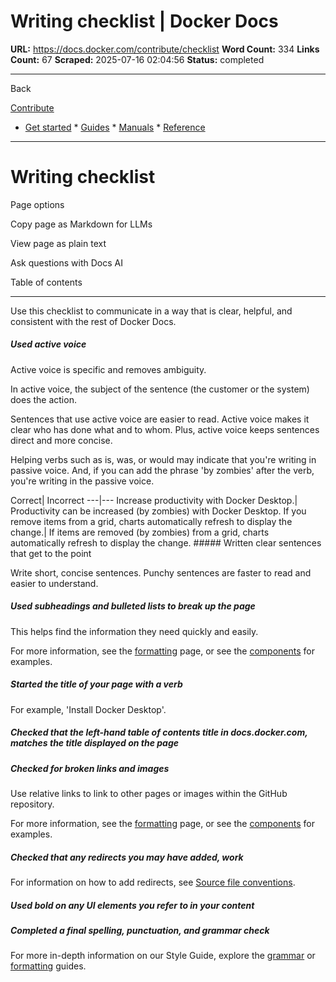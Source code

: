 # Writing checklist | Docker Docs

**URL:** https://docs.docker.com/contribute/checklist
**Word Count:** 334
**Links Count:** 67
**Scraped:** 2025-07-16 02:04:56
**Status:** completed

---

Back

[Contribute](https://docs.docker.com/contribute/)

  * [Get started](https://docs.docker.com/get-started/)   * [Guides](https://docs.docker.com/guides/)   * [Manuals](https://docs.docker.com/manuals/)   * [Reference](https://docs.docker.com/reference/)

* * *

# Writing checklist

Page options

Copy page as Markdown for LLMs

View page as plain text

Ask questions with Docs AI

Table of contents

* * *

Use this checklist to communicate in a way that is clear, helpful, and consistent with the rest of Docker Docs.

##### Used active voice

Active voice is specific and removes ambiguity.

In active voice, the subject of the sentence \(the customer or the system\) does the action.

Sentences that use active voice are easier to read. Active voice makes it clear who has done what and to whom. Plus, active voice keeps sentences direct and more concise.

Helping verbs such as is, was, or would may indicate that you're writing in passive voice. And, if you can add the phrase 'by zombies' after the verb, you're writing in the passive voice.

Correct| Incorrect   ---|---   Increase productivity with Docker Desktop.| Productivity can be increased \(by zombies\) with Docker Desktop.   If you remove items from a grid, charts automatically refresh to display the change.| If items are removed \(by zombies\) from a grid, charts automatically refresh to display the change.      ##### Written clear sentences that get to the point

Write short, concise sentences. Punchy sentences are faster to read and easier to understand.

##### Used subheadings and bulleted lists to break up the page

This helps find the information they need quickly and easily.

For more information, see the [formatting](https://docs.docker.com/contribute/style/formatting/#headings-and-subheadings) page, or see the [components](https://docs.docker.com/contribute/components/lists/) for examples.

##### Started the title of your page with a verb

For example, 'Install Docker Desktop'.

##### Checked that the left-hand table of contents title in docs.docker.com, matches the title displayed on the page

##### Checked for broken links and images

Use relative links to link to other pages or images within the GitHub repository.

For more information, see the [formatting](https://docs.docker.com/contribute/style/formatting/#links) page, or see the [components](https://docs.docker.com/contribute/components/links/) for examples.

##### Checked that any redirects you may have added, work

For information on how to add redirects, see [Source file conventions](https://docs.docker.com/contribute/file-conventions/#front-matter).

##### Used bold on any UI elements you refer to in your content

##### Completed a final spelling, punctuation, and grammar check

For more in-depth information on our Style Guide, explore the [grammar](https://docs.docker.com/contribute/style/grammar/) or [formatting](https://docs.docker.com/contribute/style/formatting/) guides.